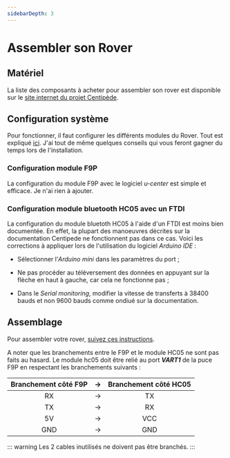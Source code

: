 ```yaml
---
sidebarDepth: 3
---
```


# Assembler son Rover
## Matériel
La liste des composants à acheter pour assembler son rover est disponible sur le [site internet du projet Centipède](https://docs.centipede.fr/docs/make_rover/rover_v1).

## Configuration système
Pour fonctionner, il faut configurer les différents modules du Rover. Tout est expliqué [ici](https://docs.centipede.fr/docs/make_rover/configuration.html). J'ai tout de même quelques conseils qui vous feront gagner du temps lors de l'installation.

### Configuration module F9P
La configuration du module F9P avec le logiciel *u-center* est simple et efficace. Je n'ai rien à ajouter.

### Configuration module bluetooth HC05 avec un FTDI
La configuration du module bluetoth HC05 à l'aide d'un FTDI est moins bien documentée. En effet, la plupart des manoeuvres décrites sur la documentation Centipede ne fonctionnent pas dans ce cas. Voici les corrections à appliquer lors de l'utilisation du logiciel *Arduino IDE* :

- Sélectionner l’*Arduino mini* dans les paramètres du port ;

- Ne pas procéder au téléversement des données en appuyant sur la flèche en haut à gauche, car cela ne fonctionne pas ;

- Dans le *Serial monitoring*, modifier la vitesse de transferts à 38400 bauds et non 9600 bauds comme ondiué sur la documentation.


## Assemblage
Pour assembler votre rover, [suivez ces instructions](https://docs.centipede.fr/docs/make_rover/rover_v1).

A noter que les branchements entre le F9P et le module HC05 ne sont pas faits au hasard. Le module hc05 doit être relié au port ***VART1*** de la puce F9P en respectant les branchements suivants :

<center>

| Branchement côté F9P |->| Branchement côté HC05 | 
| :---------------: |:---------------:|:---------------:|
| RX |->| TX |
| TX |->| RX |
| 5V |->| VCC |
| GND |->| GND |

</center>

::: warning 
Les 2 cables inutilisés ne doivent pas être branchés.
:::